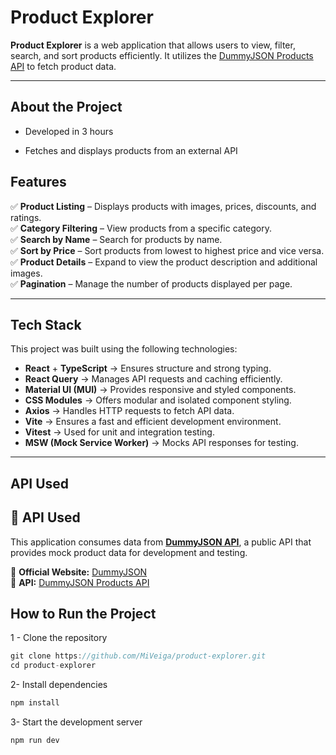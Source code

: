 # Product Explorer

**Product Explorer** is a web application that allows users to view, filter, search, and sort products efficiently. It utilizes the [DummyJSON Products API](https://dummyjson.com/products)  to fetch product data.

---

## About the Project

- Developed in 3 hours

- Fetches and displays products from an external API

## Features

✅ **Product Listing** – Displays products with images, prices, discounts, and ratings.  
✅ **Category Filtering** – View products from a specific category.  
✅ **Search by Name** – Search for products by name.  
✅ **Sort by Price** – Sort products from lowest to highest price and vice versa.  
✅ **Product Details** – Expand to view the product description and additional images.  
✅ **Pagination** – Manage the number of products displayed per page.

---

## Tech Stack

This project was built using the following technologies:

- **React** + **TypeScript** → Ensures structure and strong typing.  
- **React Query** → Manages API requests and caching efficiently.  
- **Material UI (MUI)** → Provides responsive and styled components.  
- **CSS Modules** → Offers modular and isolated component styling.  
- **Axios** → Handles HTTP requests to fetch API data.  
- **Vite** → Ensures a fast and efficient development environment.
- **Vitest** → Used for unit and integration testing.
- **MSW (Mock Service Worker)** → Mocks API responses for testing.

---

## API Used

## 🔗 API Used

This application consumes data from **[DummyJSON API](https://dummyjson.com/products)**, a public API that provides mock product data for development and testing.

📌 **Official Website:** [DummyJSON](https://dummyjson.com)  
📌 **API:** [DummyJSON Products API](https://dummyjson.com/products) 

## How to Run the Project

1 - Clone the repository

```js
git clone https://github.com/MiVeiga/product-explorer.git
cd product-explorer
```

2- Install dependencies

```js
npm install
```

3- Start the development server

```js
npm run dev
```
